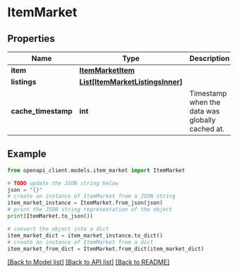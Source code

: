 # ItemMarket


## Properties

Name | Type | Description | Notes
------------ | ------------- | ------------- | -------------
**item** | [**ItemMarketItem**](ItemMarketItem.md) |  | 
**listings** | [**List[ItemMarketListingsInner]**](ItemMarketListingsInner.md) |  | 
**cache_timestamp** | **int** | Timestamp when the data was globally cached at. | 

## Example

```python
from openapi_client.models.item_market import ItemMarket

# TODO update the JSON string below
json = "{}"
# create an instance of ItemMarket from a JSON string
item_market_instance = ItemMarket.from_json(json)
# print the JSON string representation of the object
print(ItemMarket.to_json())

# convert the object into a dict
item_market_dict = item_market_instance.to_dict()
# create an instance of ItemMarket from a dict
item_market_from_dict = ItemMarket.from_dict(item_market_dict)
```
[[Back to Model list]](../README.md#documentation-for-models) [[Back to API list]](../README.md#documentation-for-api-endpoints) [[Back to README]](../README.md)


